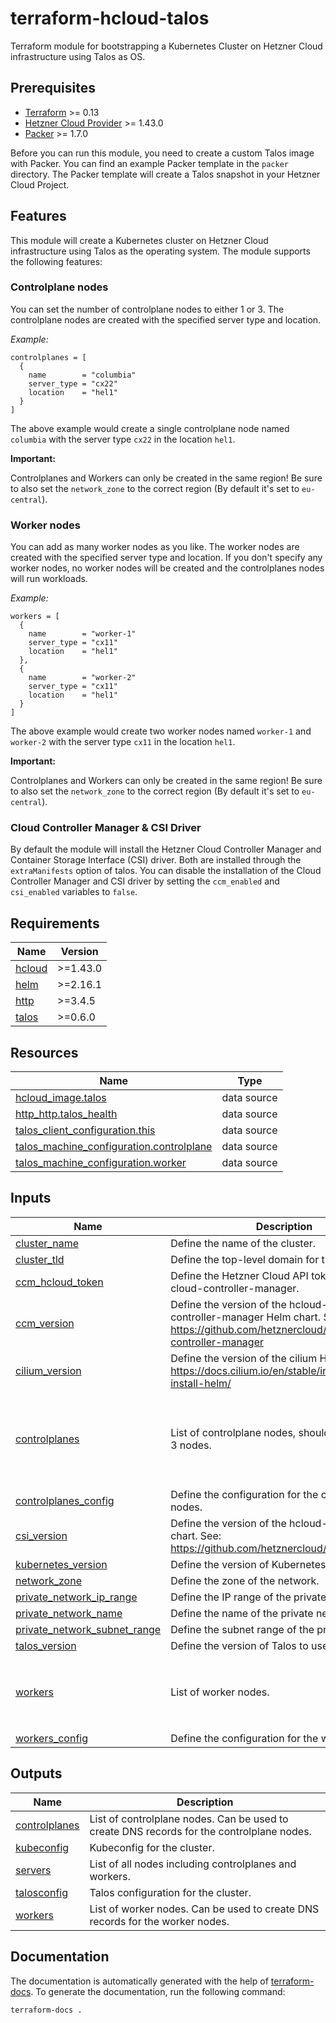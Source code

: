 # terraform-hcloud-talos

Terraform module for bootstrapping a Kubernetes Cluster on Hetzner Cloud infrastructure using Talos as OS.

## Prerequisites

- [Terraform](https://www.terraform.io/downloads.html) >= 0.13
- [Hetzner Cloud Provider](https://registry.terraform.io/providers/hetznercloud/hcloud/latest/docs) >= 1.43.0
- [Packer](https://www.packer.io/downloads) >= 1.7.0

Before you can run this module, you need to create a custom Talos image with Packer. You can find an example Packer template in the `packer` directory. The Packer template will create a Talos snapshot in your Hetzner Cloud Project.

## Features

This module will create a Kubernetes cluster on Hetzner Cloud infrastructure using Talos as the operating system. The module supports the following features:

### Controlplane nodes

You can set the number of controlplane nodes to either 1 or 3. The controlplane nodes are created with the specified server type and location.

_Example:_

```hcl
controlplanes = [
  {
    name        = "columbia"
    server_type = "cx22"
    location    = "hel1"
  }
]
```

The above example would create a single controlplane node named `columbia` with the server type `cx22` in the location `hel1`.

**Important:**

Controlplanes and Workers can only be created in the same region! Be sure to also set the `network_zone` to the correct region (By default it's set to `eu-central`).

### Worker nodes

You can add as many worker nodes as you like. The worker nodes are created with the specified server type and location. If you don't specify any worker nodes, no worker nodes will be created and the controlplanes nodes will run workloads.

_Example:_

```hcl
workers = [
  {
    name        = "worker-1"
    server_type = "cx11"
    location    = "hel1"
  },
  {
    name        = "worker-2"
    server_type = "cx11"
    location    = "hel1"
  }
]
```

The above example would create two worker nodes named `worker-1` and `worker-2` with the server type `cx11` in the location `hel1`.

**Important:**

Controlplanes and Workers can only be created in the same region! Be sure to also set the `network_zone` to the correct region (By default it's set to `eu-central`).

### Cloud Controller Manager & CSI Driver

By default the module will install the Hetzner Cloud Controller Manager and Container Storage Interface (CSI) driver. Both are installed through the `extraManifests` option of talos. You can disable the installation of the Cloud Controller Manager and CSI driver by setting the `ccm_enabled` and `csi_enabled` variables to `false`.

<!-- BEGIN_TF_DOCS -->
## Requirements

| Name | Version |
|------|---------|
| <a name="requirement_hcloud"></a> [hcloud](#requirement\_hcloud) | >=1.43.0 |
| <a name="requirement_helm"></a> [helm](#requirement\_helm) | >=2.16.1 |
| <a name="requirement_http"></a> [http](#requirement\_http) | >=3.4.5 |
| <a name="requirement_talos"></a> [talos](#requirement\_talos) | >=0.6.0 |

## Resources

| Name | Type |
|------|------|
| [hcloud_image.talos](https://registry.terraform.io/providers/hetznercloud/hcloud/latest/docs/data-sources/image) | data source |
| [http_http.talos_health](https://registry.terraform.io/providers/hashicorp/http/latest/docs/data-sources/http) | data source |
| [talos_client_configuration.this](https://registry.terraform.io/providers/siderolabs/talos/latest/docs/data-sources/client_configuration) | data source |
| [talos_machine_configuration.controlplane](https://registry.terraform.io/providers/siderolabs/talos/latest/docs/data-sources/machine_configuration) | data source |
| [talos_machine_configuration.worker](https://registry.terraform.io/providers/siderolabs/talos/latest/docs/data-sources/machine_configuration) | data source |

## Inputs

| Name | Description | Type | Default | Required |
|------|-------------|------|---------|:--------:|
| <a name="input_cluster_name"></a> [cluster\_name](#input\_cluster\_name) | Define the name of the cluster. | `string` | n/a | yes |
| <a name="input_cluster_tld"></a> [cluster\_tld](#input\_cluster\_tld) | Define the top-level domain for the cluster. | `string` | n/a | yes |
| <a name="input_ccm_hcloud_token"></a> [ccm\_hcloud\_token](#input\_ccm\_hcloud\_token) | Define the Hetzner Cloud API token for the cloud-controller-manager. | `string` | `""` | no |
| <a name="input_ccm_version"></a> [ccm\_version](#input\_ccm\_version) | Define the version of the hcloud-cloud-controller-manager Helm chart. See: https://github.com/hetznercloud/hcloud-cloud-controller-manager | `string` | `"1.20.0"` | no |
| <a name="input_cilium_version"></a> [cilium\_version](#input\_cilium\_version) | Define the version of the cilium Helm chart. See: https://docs.cilium.io/en/stable/installation/k8s-install-helm/ | `string` | `"1.16.3"` | no |
| <a name="input_controlplanes"></a> [controlplanes](#input\_controlplanes) | List of controlplane nodes, should be either 1 or 3 nodes. | <pre>list(object({<br/>    name        = string<br/>    server_type = string<br/>    location    = string<br/>  }))</pre> | <pre>[<br/>  {<br/>    "location": "hel1",<br/>    "name": "columbia",<br/>    "server_type": "cx22"<br/>  }<br/>]</pre> | no |
| <a name="input_controlplanes_config"></a> [controlplanes\_config](#input\_controlplanes\_config) | Define the configuration for the controlplane nodes. | `string` | `""` | no |
| <a name="input_csi_version"></a> [csi\_version](#input\_csi\_version) | Define the version of the hcloud-csi Helm chart. See: https://github.com/hetznercloud/csi-driver | `string` | `"2.10.0"` | no |
| <a name="input_kubernetes_version"></a> [kubernetes\_version](#input\_kubernetes\_version) | Define the version of Kubernetes to use. | `string` | `"1.31.2"` | no |
| <a name="input_network_zone"></a> [network\_zone](#input\_network\_zone) | Define the zone of the network. | `string` | `"eu-central"` | no |
| <a name="input_private_network_ip_range"></a> [private\_network\_ip\_range](#input\_private\_network\_ip\_range) | Define the IP range of the private network. | `string` | `"10.0.0.0/16"` | no |
| <a name="input_private_network_name"></a> [private\_network\_name](#input\_private\_network\_name) | Define the name of the private network. | `string` | `"internal"` | no |
| <a name="input_private_network_subnet_range"></a> [private\_network\_subnet\_range](#input\_private\_network\_subnet\_range) | Define the subnet range of the private network. | `string` | `"10.0.0.0/24"` | no |
| <a name="input_talos_version"></a> [talos\_version](#input\_talos\_version) | Define the version of Talos to use. | `string` | `"1.8.0"` | no |
| <a name="input_workers"></a> [workers](#input\_workers) | List of worker nodes. | <pre>list(object({<br/>    name        = string<br/>    server_type = string<br/>    location    = string<br/>  }))</pre> | `[]` | no |
| <a name="input_workers_config"></a> [workers\_config](#input\_workers\_config) | Define the configuration for the worker nodes. | `string` | `""` | no |

## Outputs

| Name | Description |
|------|-------------|
| <a name="output_controlplanes"></a> [controlplanes](#output\_controlplanes) | List of controlplane nodes. Can be used to create DNS records for the controlplane nodes. |
| <a name="output_kubeconfig"></a> [kubeconfig](#output\_kubeconfig) | Kubeconfig for the cluster. |
| <a name="output_servers"></a> [servers](#output\_servers) | List of all nodes including controlplanes and workers. |
| <a name="output_talosconfig"></a> [talosconfig](#output\_talosconfig) | Talos configuration for the cluster. |
| <a name="output_workers"></a> [workers](#output\_workers) | List of worker nodes. Can be used to create DNS records for the worker nodes. |
<!-- END_TF_DOCS -->

## Documentation

The documentation is automatically generated with the help of [terraform-docs](https://terraform-docs.io/). To generate the documentation, run the following command:

```shell
terraform-docs .
```
